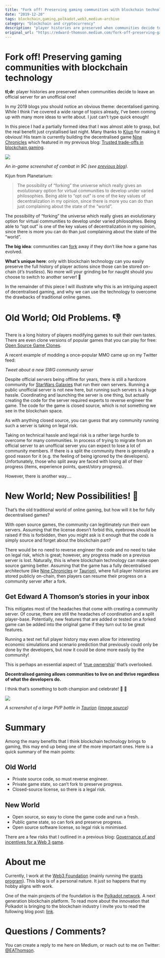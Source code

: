 ```yaml
---
title: "Fork off! Preserving gaming communities with blockchain technology"
date: "2019-12-20"
tags: blockchain,gaming,polkadot,web3,medium-archive
category: "blockchain and cryptocurrency"
description: "player histories are preserved when communities decide to leave an official server for an unofficial one!"
original_url: "https://edward-thomson.medium.com/fork-off-preserving-gaming-communities-with-blockchain-technology-4d90c04d0b8e"
---
```


# Fork off! Preserving gaming communities with blockchain technology

**tl;dr**: player histories are preserved when communities decide to leave an official server for an unofficial one!

In my 2019 blogs you should notice an obvious theme: decentalised gaming. While I think I’ve covered a wide range of topics already, I’ve been coming up with many more ideas to write about. I just can’t type quick enough!

In this piece I had a partially formed idea that I was almost able to grasp, but the real benefit just crystallised last night. Many thanks to [Kijun](https://twitter.com/kijunseo) for making it obvious! His team is currently building the decentralised game [Nine Chronicles](https://twitter.com/NineChronicles) which featured in my previous blog: [Trusted trade-offs in blockchain gaming](https://medium.com/@edward.thomson/trusted-trade-offs-in-blockchain-gaming-416faa5b8df8).

![](/images/0*m9RhU543w3b4HCW9.png)

*An in-game screenshot of combat in 9C (see [previous blog](https://medium.com/@edward.thomson/trusted-trade-offs-in-blockchain-gaming-416faa5b8df8)).*

Kijun from Planetarium:

> The possibility of “forking” the universe which really gives an evolutionary option for virtual communities to develop under varied philosophies. Being able to “opt out” is one of the key values of decentralization in my opinion, since there is more you can do than just complaining about the state of the “world”.

The possibility of “forking” the universe which really gives an evolutionary option for virtual communities to develop under varied philosophies. Being able to “opt out” is one of the key values of decentralization in my opinion, since there is more you can do than just complaining about the state of the “world”.

**The big idea**: communities can [fork](https://en.wikipedia.org/wiki/Fork_\(blockchain\)) away if they don’t like how a game has evolved.

**What’s unique here**: only with blockchain technology can you easily preserve the full history of player actions since those can be stored on-chain (*it’s trustless*). No more will your grinding be for naught should you choose to switch to another server! 🚀

In the remainder of this piece I will illustrate why this is an intriguing aspect of decentralised gaming, and why we can use the technology to overcome the drawbacks of traditional online games.

# Old World; Old Problems. 👎

There is a long history of players modifying games to suit their own tastes. There are even clone versions of popular games that you can play for free: [Open Source Game Clones](https://osgameclones.com/).

A recent example of modding a once-popular MMO came up on my Twitter feed:

*Tweet about a new SWG community server*

Despite official servers being offline for years, there is still a hardcore community for [StarWars Galaxies](https://en.wikipedia.org/wiki/Star_Wars_Galaxies) that run their own servers. Running a public unofficial server is not new here, but running such servers is a huge hassle. Coordinating and launching the server is one thing, but actually creating the code for the server required experts to reverse engineer the game. The code for the game is closed source, which is not something we see in the blockchain space.

As with anything closed source, you can guess that any community running such a server is taking on legal risk.

Taking on technical hassle and legal risk is a rather large hurdle to overcome for many communities. In process of trying to migrate from an official server to an unofficial server you can expect to lose a lot of community members. If there is a split the community there is generally a good reason for it (e.g. the feeling of being ignored by the developers). Unfortunately, those who split away are faced with losing all of their progress (items, experience points, quest/story progress).

However, there is another way….

# New World; New Possibilities! 🚀

That’s the old traditional world of online gaming, but how will it be for fully decentralised games?

With open source games, the community can legitimately run their own servers. Assuming that the license doesn’t forbid this, eyebrows should be raised if this is forbidden, then you might ask is it enough that the code is simply source and forget about the blockchain part?

There would be no need to reverse engineer the code and no need to take on legal risk, which is great; however, any progress made on a previous server is lost. Naturally, this is where blockchain technology can make open source gaming better. Assuming that the game has a fully decentralised architecture (like [Nine Chronicles](https://twitter.com/NineChronicles) or [Taurion)](https://taurion.io/), where full player histories are stored publicly on-chain, then players can resume their progress on a community server after a fork.

## Get Edward A Thomson’s stories in your inbox

This mitigates most of the headaches that come with creating a community server. Of course, there are still the headaches of coordination and a split player-base. Potentially, new features that are added or tested on a forked game can be added into the original game if they turn out to be great features.

Running a test net full player history may even allow for interesting economic simulations and scenario prediction that previously could only be done by the developers, but now it could be done more easily by the community!

This is perhaps an essential aspect of ‘[true ownership](https://medium.com/@edward.thomson/true-ownership-needs-provable-on-chain-assets-cf347ff0f384)’ that’s overlooked.

**Decentralised gaming allows communities to live on and thrive regardless of what the developers do.**

I think that’s something to both champion and celebrate! 💪 🎉

![](/images/1*lw6CS4tYOp-oeWx-KLV1uQ.png)

*A screenshot of a large PVP battle in [Taurion](https://taurion.io/) ([image source](https://twitter.com/XAYA_tech/status/1184150995661721600))*

# Summary

Among the many benefits that I think blockchain technology brings to gaming, this may end up being one of the more important ones. Here is a quick summary of the main points:

## Old World

-   Private source code, so must reverse engineer.
-   Private game state, so can’t fork to preserve progress.
-   Closed-source license, so there is a legal risk.

## New World

-   Open source, so easy to clone the game code and run a fresh.
-   Public game state, so can fork and preserve progress.
-   Open source software license, so legal risk is minimised.

There are a few risks that I outlined in a previous blog: [Governance of and incentives for a Web 3 game](https://medium.com/@edward.thomson/governance-of-and-incentives-for-a-web-3-game-56edefb89cd4).

# About me

Currently, I work at the [Web3 Foundation](https://web3.foundation/) (mainly running the [grants program](http://grants.web3.foundation/)). This blog is of a personal nature. It just so happens that my hobby aligns with work.

One of the main projects of the foundation is the [Polkadot network](https://polkadot.network/). A next generation blockchain platform. To read more about the innovation that Polkadot is bringing to the blockchain industry I invite you to read the following blog post: [link](https://medium.com/polkadot-network/how-polkadot-tackles-the-biggest-problems-facing-blockchain-innovators-1affc1309b0f).

# Questions / Comments?

You can create a reply to me here on Medium, or reach out to me on Twitter: [@EAThomson](https://twitter.com/EAThomson).